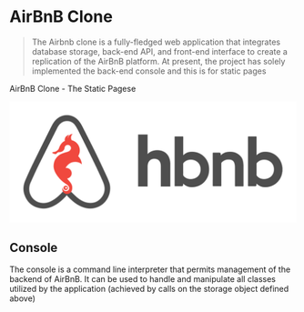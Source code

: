 # AirBnB Clone
> The Airbnb clone is a fully-fledged web application that integrates database storage, back-end API, and front-end interface to create a replication of the AirBnB platform. At present, the project has solely implemented the back-end console and this is for static pages

AirBnB Clone - The Static Pagese

![](BnB.png)

## Console 

The console is a command line interpreter that permits management of the backend of AirBnB. It can be used to handle and manipulate all classes utilized by the application (achieved by calls on the storage object defined above)
